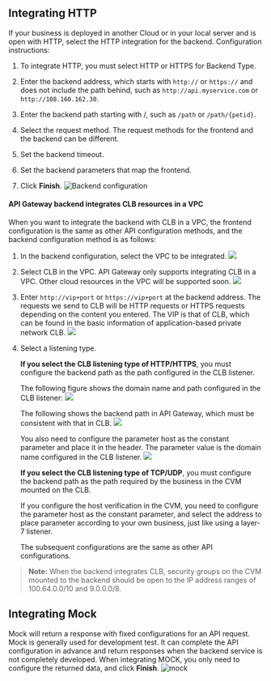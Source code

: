 
## Integrating HTTP 
If your business is deployed in another Cloud or in your local server and is open with HTTP, select the HTTP integration for the backend.
Configuration instructions:
1. To integrate HTTP, you must select HTTP or HTTPS for Backend Type.

2. Enter the backend address, which starts with `http://` or `https://` and does not include the path behind, such as `http://api.myservice.com` or `http://108.160.162.30`.

3. Enter the backend path starting with /, such as `/path` or `/path/{petid}`.

4. Select the request method. The request methods for the frontend and the backend can be different.

5. Set the backend timeout.

6. Set the backend parameters that map the frontend.

7. Click **Finish**.
![Backend configuration](https://main.qcloudimg.com/raw/8b567d17e80fb567f713382c86d1830d.png)

#### API Gateway backend integrates CLB resources in a VPC

When you want to integrate the backend with CLB in a VPC, the frontend configuration is the same as other API configuration methods, and the backend configuration method is as follows:

1. In the backend configuration, select the VPC to be integrated.
![](https://main.qcloudimg.com/raw/15e6d1daba72708d28747fa38ad1dcfd.png)

2. Select CLB in the VPC. API Gateway only supports integrating CLB in a VPC. Other cloud resources in the VPC will be supported soon.
![](https://main.qcloudimg.com/raw/0be3289e9aa42e8cef8bf0062a1a00bf.png)

3. Enter `http://vip+port` or `https://vip+port` at the backend address. The requests we send to CLB will be HTTP requests or HTTPS requests depending on the content you entered. The VIP is that of CLB, which can be found in the basic information of application-based private network CLB.
![](https://main.qcloudimg.com/raw/dda0cba1faf5a0276c9dab5dff1e75f5.png)

4. Select a listening type.

	**If you select the CLB listening type of HTTP/HTTPS**, you must configure the backend path as the path configured in the CLB listener.

	The following figure shows the domain name and path configured in the CLB listener:
![](https://main.qcloudimg.com/raw/0343ecb570624f0c71f11e3ca0805a63.png)

	The following shows the backend path in API Gateway, which must be consistent with that in CLB.
![](https://main.qcloudimg.com/raw/4637b8ae237e84dc3632ee1a5abf36f4.png)

	You also need to configure the parameter host as the constant parameter and place it in the header. The parameter value is the domain name configured in the CLB listener.
![](https://main.qcloudimg.com/raw/d1d6bb3a99344099385dc8b19ee23386.png)

	**If you select the CLB listening type of TCP/UDP**, you must configure the backend path as the path required by the business in the CVM mounted on the CLB.

	If you configure the host verification in the CVM, you need to configure the parameter host as the constant parameter, and select the address to place parameter according to your own business, just like using a layer-7 listener.

	The subsequent configurations are the same as other API configurations.
>**Note:**
>When the backend integrates CLB, security groups on the CVM mounted to the backend should be open to the IP address ranges of 100.64.0.0/10 and 9.0.0.0/8.

## Integrating Mock 
Mock will return a response with fixed configurations for an API request. Mock is generally used for development test. It can complete the API configuration in advance and return responses when the backend service is not completely developed. When integrating MOCK, you only need to configure the returned data, and click **Finish**.
![mock](//mc.qcloudimg.com/static/img/59d198b75bc21d7af480656cf6ebcc62/image.png)

